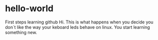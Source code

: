# hello-world
First steps learning github
Hi. This is what happens when you decide you don´t like the way your keboard leds behave on linux.
You start learning something new.
